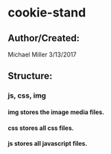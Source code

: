 # cookie-stand

## Author/Created:

Michael Miller 3/13/2017

## Structure:

### js, css, img

#### img stores the image media files.

#### css stores all css files.

#### js stores all javascript files.
